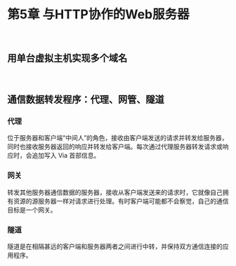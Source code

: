 # 第5章 与HTTP协作的Web服务器

​    

## 用单台虚拟主机实现多个域名

​    

## 通信数据转发程序：代理、网管、隧道

### 代理

位于服务器和客户端“中间人”的角色，接收由客户端发送的请求并转发给服务器，同时也接收服务器返回的响应并转发给客户端。每次通过代理服务器转发请求或响应时，会追加写入 Via 首部信息。

### 网关

转发其他服务器通信数据的服务器，接收从客户端发送来的请求时，它就像自己拥有资源的源服务器一样对请求进行处理。有时客户端可能都不会察觉，自己的通信目标是一个网关。

### 隧道

隧道是在相隔甚远的客户端和服务器两者之间进行中转，并保持双方通信连接的应用程序。





